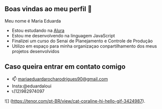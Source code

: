 ## Boas vindas ao meu perfil 🖤

Meu nome é Maria Eduarda

* Estou estudando na [Alura](https://www.alura.com.br)
* Estou me desenvolvendo na linguagem JavaScript
* Finalizei um curso do Senai de Planejamento e Controle de Produção
* Utilizo em espaço para minha organizaçao conpartilhamento dos meus projetos desenvolvidos

## Caso queira entrar em contato comigo
* 📫 mariaeduardarocharodrigues90@gmail.com
* Insta:@eduardaloui
* 📞(12)982974097

![]
 (https://tenor.com/pt-BR/view/cat-coraline-hi-hello-gif-3424987).
